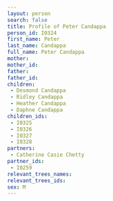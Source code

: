 ```yaml
---
layout: person
search: false
title: Profile of Peter Candappa
person_id: I0324
first_name: Peter
last_name: Candappa
full_name: Peter Candappa
mother: 
mother_id: 
father: 
father_id: 
children:
 - Desmond Candappa
 - Ridley Candappa
 - Heather Candappa
 - Daphne Candappa
children_ids:
 - I0325
 - I0326
 - I0327
 - I0328
partners:
 - Catherine Casie Chetty
partner_ids:
 - I0259
relevant_trees_names:
relevant_trees_ids:
sex: M
---
```


